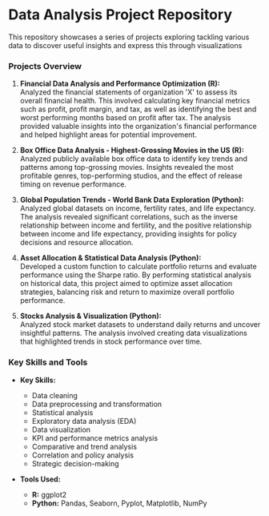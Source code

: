 # Data Analysis Project Repository

This repository showcases a series of projects exploring tackling various data to discover useful insights and express this through visualizations 

### Projects Overview

1. **Financial Data Analysis and Performance Optimization (R):**  
  Analyzed the financial statements of organization 'X' to assess its overall financial health. This involved calculating key financial metrics such as profit, profit margin, and tax, as well as identifying the best and worst performing months based on profit after tax. The analysis provided valuable insights into the organization's financial performance and helped highlight areas for potential improvement.

2. **Box Office Data Analysis - Highest-Grossing Movies in the US (R):**  
   Analyzed publicly available box office data to identify key trends and patterns among top-grossing movies. Insights revealed the most profitable genres, top-performing studios, and the effect of release timing on revenue performance.

3. **Global Population Trends - World Bank Data Exploration (Python):**  
   Analyzed global datasets on income, fertility rates, and life expectancy. The analysis revealed significant correlations, such as the inverse relationship between income and fertility, and the positive relationship between income and life expectancy, providing insights for policy decisions and resource allocation.

4. **Asset Allocation & Statistical Data Analysis (Python):**    
Developed a custom function to calculate portfolio returns and evaluate performance using the Sharpe ratio. By performing statistical analysis on historical data, this project aimed to optimize asset allocation strategies, balancing risk and return to maximize overall portfolio performance.

5. **Stocks Analysis & Visualization (Python):**  
   Analyzed stock market datasets to understand daily returns and uncover insightful patterns. The analysis involved creating data visualizations that highlighted trends in stock performance over time.


### Key Skills and Tools

- **Key Skills:**  
  - Data cleaning  
  - Data preprocessing and transformation  
  - Statistical analysis  
  - Exploratory data analysis (EDA)  
  - Data visualization  
  - KPI and performance metrics analysis  
  - Comparative and trend analysis  
  - Correlation and policy analysis  
  - Strategic decision-making

- **Tools Used:**  
  - **R:** ggplot2  
  - **Python:** Pandas, Seaborn, Pyplot, Matplotlib, NumPy
